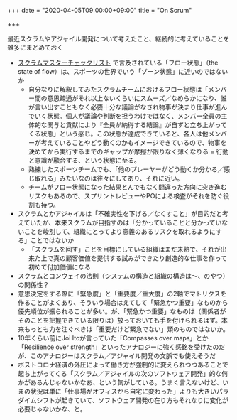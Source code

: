 +++
date = "2020-04-05T09:00:00+09:00"
title = "On Scrum"

+++

<style>
section.main .content .markdown li > ul {
  margin: 0;
  padding-left: 2.5em;
}
</style>

最近スクラムやアジャイル開発について考えたこと、継続的に考えていることを雑多にまとめておく

- [スクラムマスターチェックリスト](https://scrummasterchecklist.org) で言及されている「フロー状態」（the state of flow）は、スポーツの世界でいう「ゾーン状態」に近いのではないか
  - 自分なりに解釈してみたスクラムチームにおけるフロー状態は「メンバー間の意思疎通がそれ以上ないくらいにスムーズ／なめらかになり、誰が言い出すこともなく必要十分な議論がなされ物事が決まり仕事が進んでいく状態。個人が議論や判断を担うわけではなく、メンバー全員の主体的な関与と貢献により『全員が納得する結論』が自ずと立ち上がってくる状態」という感じ。この状態が達成できていると、各人は他メンバーが考えていることやどう動くのかもイメージできているので、物事を決めてから実行するまでのギャップが摩擦が限りなく薄くなりる = 行動と意識が融合する、という状態に至る。
  - 熟練したスポーツチームでも、「他のプレーヤーがどう動くか分かる／感じ取れる」みたいなのは往々にしてあり、それに近い。
  - チームがフロー状態になった結果とんでもなく間違った方向に突き進むリスクもあるので、スプリントレビューやPOによる検査がそれを防ぐ役割も持つ。
- スクラムとかアジャイルは「不確実性を下げる／なくすこと」が目的だと考えていたが、本来スクラムが目指すのは「分かっていることと分かっていないことを峻別して、組織にとってより意義のあるリスクを取れるようにする」ことではないか
  - 「スクラムを回す」ことを目標にしている組織はまだ未熟で、それが出来た上で真の顧客価値を提供する試みができたり創造的な仕事を作って初めて付加価値になる
- スクラムとコンウェイの法則（システムの構造と組織の構造は〜、のやつ）の関係性？
- 意思決定をする際に「緊急度」と「重要度／重大度」の2軸でマトリクスを作ることがよくあり、そういう場合はえてして「緊急かつ重要」なものから優先順位が振られることが多い。が、「緊急かつ重要」なものは（関係者がそのことを把握できている限りは）放っておいても手を付けられるはず。本来もっとも力を注ぐべきは「重要だけど緊急でない」類のものではないか。
- 10年くらい前にJoi Itoが言っていた「Compasses over maps」とか「Resilience over strength」といったアナロジーに強く感銘を受けたのだが、このアナロジーはスクラム／アジャイル開発の文脈でも使えそうだ
- ポストコロナ経済の外圧によって働き方が強制的に変えられつつあることで起ち上がってくる「スクラム／アジャイルの次のソフトウェア開発」的な何かがあるんじゃないかなあ、という気がしている。うまく言えないけど、いまの状況は単に「仕事場がオフィスから自宅に変わった」よりも大きいパラダイムシフトが起きていて、ソフトウェア開発の在り方もそれなりに変化が必要じゃないかな、と。

